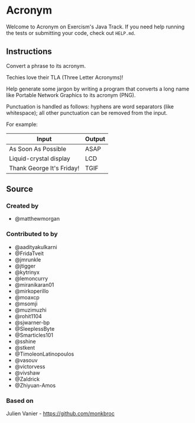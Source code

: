 # Acronym

Welcome to Acronym on Exercism's Java Track.
If you need help running the tests or submitting your code, check out `HELP.md`.

## Instructions

Convert a phrase to its acronym.

Techies love their TLA (Three Letter Acronyms)!

Help generate some jargon by writing a program that converts a long name like Portable Network Graphics to its acronym (PNG).

Punctuation is handled as follows: hyphens are word separators (like whitespace); all other punctuation can be removed from the input.

For example:

| Input                     | Output |
| ------------------------- | ------ |
| As Soon As Possible       | ASAP   |
| Liquid-crystal display    | LCD    |
| Thank George It's Friday! | TGIF   |

## Source

### Created by

- @matthewmorgan

### Contributed to by

- @aadityakulkarni
- @FridaTveit
- @jmrunkle
- @jtigger
- @kytrinyx
- @lemoncurry
- @miranikaran01
- @mirkoperillo
- @moaxcp
- @msomji
- @muzimuzhi
- @rohit1104
- @sjwarner-bp
- @SleeplessByte
- @Smarticles101
- @sshine
- @stkent
- @TimoleonLatinopoulos
- @vasouv
- @victorvess
- @vivshaw
- @Zaldrick
- @Zhiyuan-Amos

### Based on

Julien Vanier - https://github.com/monkbroc